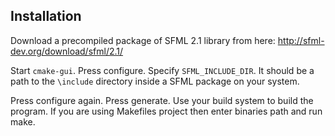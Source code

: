 
Installation
--------------
Download a precompiled package of SFML 2.1 library from here: http://sfml-dev.org/download/sfml/2.1/

Start ``cmake-gui``. Press configure.
Specify ``SFML_INCLUDE_DIR``. It should be a path to the ``\include`` directory inside a SFML package on your system.

Press configure again. Press generate. Use your build system to build the program. If you are using Makefiles project then
enter binaries path and run make.